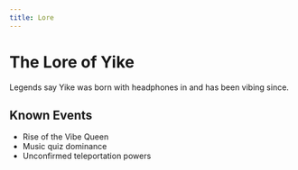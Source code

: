 ```yaml
---
title: Lore
---
```


# The Lore of Yike

Legends say Yike was born with headphones in and has been vibing since.

## Known Events

- Rise of the Vibe Queen
- Music quiz dominance
- Unconfirmed teleportation powers
